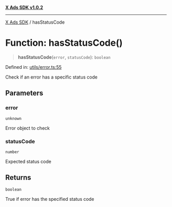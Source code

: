 [**X Ads SDK v1.0.2**](../README.md)

***

[X Ads SDK](../globals.md) / hasStatusCode

# Function: hasStatusCode()

> **hasStatusCode**(`error`, `statusCode`): `boolean`

Defined in: [utils/error.ts:55](https://github.com/kage1020/x-ads-sdk/blob/main/src/utils/error.ts#L55)

Check if an error has a specific status code

## Parameters

### error

`unknown`

Error object to check

### statusCode

`number`

Expected status code

## Returns

`boolean`

True if error has the specified status code
